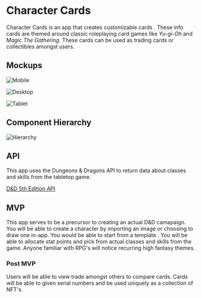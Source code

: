 
# Character Cards

Character Cards is an app that creates customizable cards . These info cards are themed around classic roleplaying card games like *Yu-gi-Oh* and *Magic The Gathering*. These cards can be used as trading cards or collectibles amongst users. 

## Mockups

![Mobile](https://i.imgur.com/r3HDj1J.png)

![Desktop](https://i.imgur.com/b2xel1F.png)

![Tablet](https://i.imgur.com/4py7FNU.png)

## Component Hierarchy

![Hierarchy](https://i.imgur.com/TmqIzSL.png)

## API 

This app uses the Dungeons & Dragons API to return data about classes and skills from the tabletop game. 

[D&D 5th Edition API](https://www.dnd5eapi.co/docs/)

## MVP 

This app serves to be a precursor to creating an actual D&D camapaign. You will be able to create a character by importing an image or choosing to draw one in-app. You would be able to start from a template . You will be able to allocate stat points and pick from actual classes and skills from the game. Anyone familiar with RPG's will notice recurring high fantasy themes. 

### Post MVP

Users will be able to view trade amongst others to compare cards. Cards will be able to given serial numbers and be used uniquely as a collection of NFT's.

